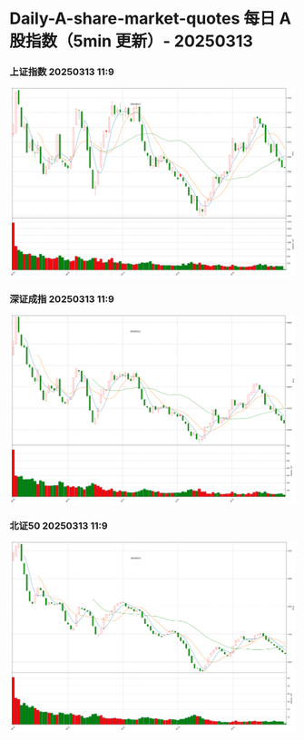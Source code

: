 
# Daily-A-share-market-quotes 每日 A 股指数（5min 更新）- 20250313

### 上证指数 20250313 11:9
![](./fig/2025/3/20250313-sh000001.png)

### 深证成指 20250313 11:9
![](./fig/2025/3/20250313-sz399001.png)

### 北证50 20250313 11:9
![](./fig/2025/3/20250313-bj899050.png)
